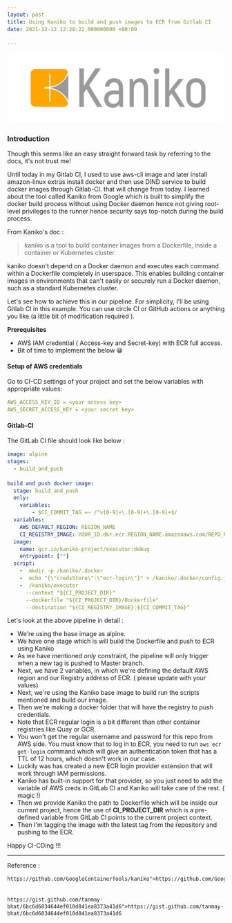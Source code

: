 ```yaml
---
layout: post
title: Using Kaniko to build and push images to ECR from Gitlab CI
date: 2021-12-12 12:28:22.000000000 +00:00
 
---
```

 
![](/Kaniko-Logo.png)
 
### Introduction  
Though this seems like an easy straight forward task by referring to the docs, it's not trust me!
  
  
Until today in my Gitlab CI, I used to use aws-cli image and later install amazon-linux extras install docker and then use DIND service to build docker images through Gitlab-CI. that will change from today. I learned about the tool called Kaniko from Google which is built to simplify the docker build process without using Docker daemon hence not giving root-level privileges to the runner hence security says top-notch during the build process.
  
  
From Kaniko's doc :
  
 
> kaniko is a tool to build container images from a Dockerfile, inside a container or Kubernetes cluster.
  
kaniko doesn't depend on a Docker daemon and executes each command within a Dockerfile completely in userspace. This enables building container images in environments that can't easily or securely run a Docker daemon, such as a standard Kubernetes cluster.
  
  
Let's see how to achieve this in our pipeline. For simplicity, I'll be using Gitlab CI in this example. You can use circle CI or GitHub actions or anything you like (a little bit of modification required ).
  
  
**Prerequisites**

- AWS IAM credential ( Access-key and Secret-key) with ECR full access.
- Bit of time to implement the below 😀
 

#### Setup of AWS credentials

Go to CI-CD settings of your project and set the below variables with appropriate values:
 
```yml
AWS_ACCESS_KEY_ID = <your access key>
AWS_SECRET_ACCESS_KEY = <your secret key>
```  
  
#### Gitlab-CI
   
  
The GitLab CI file should look like below :

```yml
image: alpine
stages:
  - build_and_push

build and push docker image:
  stage: build_and_push
  only:
    variables:
        - $CI_COMMIT_TAG =~ /^v[0-9]+\.[0-9]+\.[0-9]+$/
  variables: 
    AWS_DEFAULT_REGION: REGION_NAME
    CI_REGISTRY_IMAGE: YOUR_ID.dkr.ecr.REGION_NAME.amazonaws.com/REPO_NAME
  image:
    name: gcr.io/kaniko-project/executor:debug
    entrypoint: [""]
  script:
    -  mkdir -p /kaniko/.docker
    -  echo "{\"credsStore\":\"ecr-login\"}" > /kaniko/.docker/config.json
    -  /kaniko/executor
      --context "${CI_PROJECT_DIR}"
      --dockerfile "${CI_PROJECT_DIR}/Dockerfile"
      --destination "${CI_REGISTRY_IMAGE}:${CI_COMMIT_TAG}"
```
    
  
Let's look at the above pipeline in detail :
  
  

- We're using the base image as alpine.
- We have one stage which is will build the Dockerfile and push to ECR using Kaniko
- As we have mentioned *only* constraint, the pipeline will only trigger when a new tag is pushed to Master branch.
- Next, we have 2 variables, in which we're defining the default AWS region and our Registry address of ECR. ( please update with your values)
- Next, we're using the Kaniko base image to build run the scripts mentioned and build our image.
- Then we're making a docker folder that will have the registry to push credentials.
- Note that ECR regular login is a bit different than other container registries like Quay or GCR.
- You won't get the regular username and password for this repo from AWS side. You must know that to log in to ECR, you need to run ```aws ecr get-login``` command which will give an authentication token that has a TTL of 12 hours, which doesn't work in our case.
- Luckily was has created a new ECR login provider extension that will work through IAM permissions.
- Kaniko has built-in support for that provider, so you just need to add the variable of AWS creds in GitLab CI and Kaniko will take care of the rest. ( magic !)
- Then we provide Kaniko the path to Dockerfile which will be inside our current project, hence the use of **CI_PROJECT_DIR** which is a pre-defined variable from GitLab CI points to the current project context.
- Then I'm tagging the image with the latest tag from the repository and pushing to the ECR.

 
  
Happy CI-CDing !!!

---  
  
Reference :
  
  
    https://github.com/GoogleContainerTools/kaniko">https://github.com/GoogleContainerTools/kaniko 
  
  
    https://gist.github.com/tanmay-bhat/6bc6d6034644ef010d841ea8373a41d6">https://gist.github.com/tanmay-bhat/6bc6d6034644ef010d841ea8373a41d6 
  
